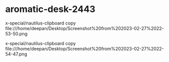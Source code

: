 # aromatic-desk-2443
x-special/nautilus-clipboard
copy
file:///home/deepan/Desktop/Screenshot%20from%202023-02-27%2022-53-50.png

x-special/nautilus-clipboard
copy
file:///home/deepan/Desktop/Screenshot%20from%202023-02-27%2022-54-47.png
